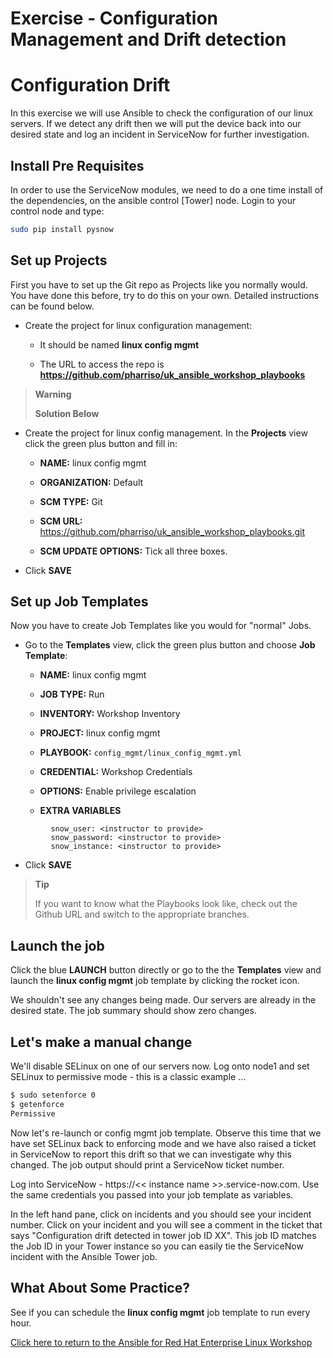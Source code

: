 # Exercise - Configuration Management and Drift detection

# Configuration Drift

In this exercise we will use Ansible to check the configuration of our linux servers. If we detect any drift then we will put the device back into our desired state and log an incident in ServiceNow for further investigation.

## Install Pre Requisites

In order to use the ServiceNow modules, we need to do a one time install of the dependencies, on the ansible control [Tower] node. Login to your control node and type:

```bash
sudo pip install pysnow
```

## Set up Projects

First you have to set up the Git repo as Projects like you normally would. You have done this before, try to do this on your own. Detailed instructions can be found below.

- Create the project for linux configuration management:

  - It should be named **linux config mgmt**

  - The URL to access the repo is **https://github.com/pharriso/uk_ansible_workshop_playbooks**

> **Warning**
> 
> **Solution Below**

- Create the project for linux config management. In the **Projects** view click the green plus button and fill in:
  
    - **NAME:** linux config mgmt
  
    - **ORGANIZATION:** Default
  
    - **SCM TYPE:** Git
  
    - **SCM URL:** https://github.com/pharriso/uk_ansible_workshop_playbooks.git

    - **SCM UPDATE OPTIONS:** Tick all three boxes.

- Click **SAVE**

## Set up Job Templates

Now you have to create Job Templates like you would for "normal" Jobs.

  - Go to the **Templates** view, click the green plus button and choose **Job Template**:
    
      - **NAME:** linux config mgmt
    
      - **JOB TYPE:** Run
    
      - **INVENTORY:** Workshop Inventory
    
      - **PROJECT:** linux config mgmt
    
      - **PLAYBOOK:** `config_mgmt/linux_config_mgmt.yml`
    
      - **CREDENTIAL:** Workshop Credentials
    
      - **OPTIONS:** Enable privilege escalation

      - **EXTRA VARIABLES**

```
         snow_user: <instructor to provide>
         snow_password: <instructor to provide> 
         snow_instance: <instructor to provide>
```

  - Click **SAVE**

> **Tip**
> 
> If you want to know what the Playbooks look like, check out the Github URL and switch to the appropriate branches.

## Launch the job

Click the blue **LAUNCH** button directly or go to the the **Templates** view and launch the **linux config mgmt** job template by clicking the rocket icon.

We shouldn't see any changes being made. Our servers are already in the desired state. The job summary should show zero changes.

## Let's make a manual change

We'll disable SELinux on one of our servers now. Log onto node1 and set SELinux to permissive mode - this is a classic example ...

```bash
$ sudo setenforce 0
$ getenforce
Permissive
```

Now let's re-launch or config mgmt job template. Observe this time that we have set SELinux back to enforcing mode and we have also raised a ticket in ServiceNow to report this drift so that we can investigate why this changed. The job output should print a ServiceNow ticket number.

Log into ServiceNow - https://<< instance name >>.service-now.com. Use the same credentials you passed into your job template as variables.

In the left hand pane, click on incidents and you should see your incident number. Click on your incident and you will see a comment in the ticket that says "Configuration drift detected in tower job ID XX". This job ID matches the Job ID in your Tower instance so you can easily tie the ServiceNow incident with the Ansible Tower job.

## What About Some Practice?

See if you can schedule the **linux config mgmt** job template to run every hour.

[Click here to return to the Ansible for Red Hat Enterprise Linux Workshop](../README.md#section-2---ansible-tower-exercises)
